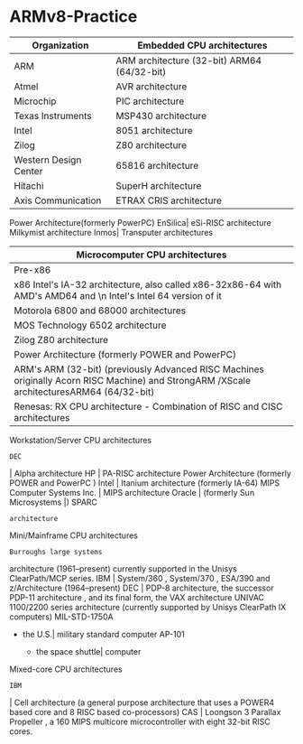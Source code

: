 # ARMv8-Practice
|Organization | Embedded CPU architectures|
-------------|---------------------------
|ARM | ARM architecture (32-bit) ARM64 (64/32-bit)|
|Atmel| AVR architecture|
|Microchip| PIC architecture|
Texas Instruments| MSP430 architecture
Intel| 8051 architecture
Zilog| Z80 architecture
Western Design Center| 65816 architecture
Hitachi| SuperH architecture
Axis Communication| ETRAX CRIS architecture
Power Architecture(formerly PowerPC)
EnSilica| eSi-RISC architecture
Milkymist architecture
Inmos| Transputer architectures

|Microcomputer CPU architectures|
|-------------------------------|
|   Pre-x86|
|x86 Intel's IA-32 architecture, also called x86-32x86-64 with AMD's AMD64 and \n Intel's Intel 64 version of it|
|Motorola 6800 and 68000 architectures |
|MOS Technology 6502 architecture |
|Zilog  Z80 architecture|
| Power Architecture (formerly POWER and PowerPC)|
|ARM's ARM (32-bit) (previously Advanced RISC Machines originally Acorn RISC Machine) and StrongARM \/XScale architecturesARM64 (64/32-bit)|
|Renesas: RX CPU architecture - Combination of RISC and CISC architectures |

Workstation/Server CPU architectures

    DEC

| Alpha architecture
HP
| PA-RISC architecture
Power Architecture
(formerly POWER
and PowerPC
)
Intel
| Itanium architecture (formerly IA-64)
MIPS Computer Systems Inc.
| MIPS architecture
Oracle
| (formerly Sun Microsystems
|) SPARC

    architecture

Mini/Mainframe CPU architectures

    Burroughs large systems
 architecture (1961–present) currently supported in the Unisys
ClearPath/MCP series.
IBM
| System/360
, System/370
, ESA/390
and z/Architecture
(1964–present)
DEC
| PDP-8 architecture, the successor PDP-11 architecture
, and its final form, the VAX architecture
UNIVAC 1100/2200 series architecture (currently supported by Unisys
ClearPath IX computers)
MIL-STD-1750A
- the U.S.| military standard computer
AP-101

    - the space shuttle| computer

Mixed-core CPU architectures

    IBM

| Cell architecture (a general purpose architecture that uses a POWER4 based core and 8 RISC based co-processors)
CAS
| Loongson
3
Parallax Propeller
, a 160 MIPS multicore
microcontroller
with eight 32-bit RISC
cores.
